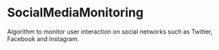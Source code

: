 # SocialMediaMonitoring
Algorithm to monitor user interaction on social networks such as Twitter, Facebook and Instagram.
